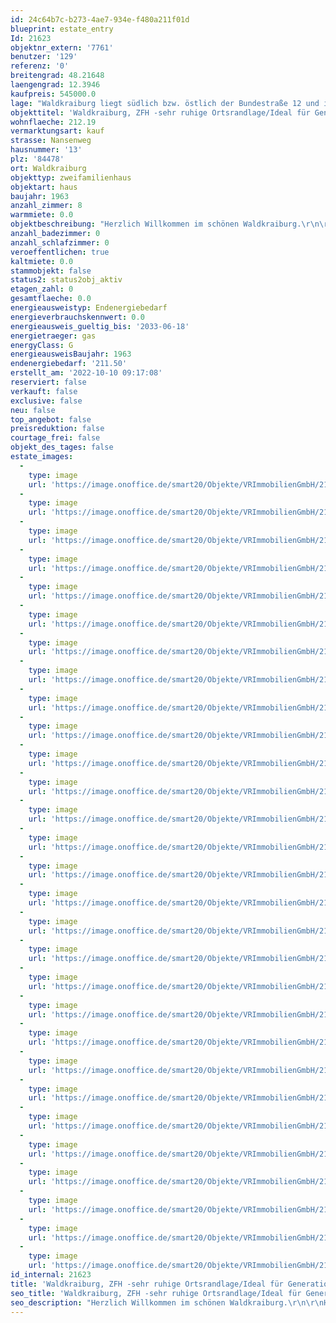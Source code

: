 ```yaml
---
id: 24c64b7c-b273-4ae7-934e-f480a211f01d
blueprint: estate_entry
Id: 21623
objektnr_extern: '7761'
benutzer: '129'
referenz: '0'
breitengrad: 48.21648
laengengrad: 12.3946
kaufpreis: 545000.0
lage: "Waldkraiburg liegt südlich bzw. östlich der Bundestraße 12 und ist seit der Fertigstellung der A 94 über die Anschlussstelle Nr. 18 an die A 94 angebunden. Als weitere, wichtige, regionale Verbindungsstraßen sind die Staatsstraßen 2352 und 2091 vorhanden.\r\n\r\nEine direkte Anschlussmöglichkeit an das Bahnstreckennetz ist über den Bahnhof der Stadt Waldkraiburg gegeben, sowie über öffentliche Busverbindungen im Stadtnetz zu der Kreisstadt Mühldorf und den Gemeinden.\r\n\r\nWaldkraiburg liegt im bayerischen Alpenvorland, etwa zehn Kilometer südwestliche der Kreisstadt Mühldorf auf den Achsen München-Salzburg und Landshut-Rosenheim.\r\n\r\nDie umliegenden Gemeinden sind Aschau, Jettenbach, Kraiburg, Polling, Mühldorf, Ampfing und Heldenstein. Die Entfernung zur Kreisstadt Mühldorf beträgt rd. 14 km, zur Landeshauptstadt München (Stadtmitte) rd. 71 km.\r\n\r\nIn Waldkraiburg sind Chemiebetriebe, Betriebe des Maschinenbaues, der Kunststoff- und gummiverarbeitenden Industrie, produzierendes Gewerbe, Handel und Verkehr, Bau- und verarbeitende Gewerbe vorhanden. An Schulen sind Grund- und Hauptschulen, Realschulen und Gymnasium gegeben. \r\n\r\nAktuell hat Waldkraiburg rd. 24.500 Einwohner.\r\n\r\nDas Objekt liegt in sehr guter, beliebter und ruhiger Ortsrandlage in Waldkraiburg. Das Stadtzentrum ist in wenigen Minuten erreichbar. Direkt hinter dem Objekt liegt ein Waldgürtel und dann beginnen die Felder für ausgedehnte Fuß- und Radausflüge."
objekttitel: 'Waldkraiburg, ZFH -sehr ruhige Ortsrandlage/Ideal für Generationen-'
wohnflaeche: 212.19
vermarktungsart: kauf
strasse: Nansenweg
hausnummer: '13'
plz: '84478'
ort: Waldkraiburg
objekttyp: zweifamilienhaus
objektart: haus
baujahr: 1963
anzahl_zimmer: 8
warmmiete: 0.0
objektbeschreibung: "Herzlich Willkommen im schönen Waldkraiburg.\r\n\r\nHeute möchten wir Ihnen ein attraktives Zweifamilienhaus mit Doppelgarage und  schönem Grundstück in sehr guter und ruhiger Ortsrandlage anbieten. Direkt hinter dem Objekt liegt ein Waldgürtel und dann beginnen die Felder für ausgedehnte Fuß- und Radausflüge.\r\n\r\nDas ursprüngliche Gebäude (Erdgeschoss und Teilkeller) wurde im Jahre 1962-1964 in Massivbauweise errichtet. Im Jahre 1997 erfolgte dann eine Aufstockung des Hauses um eine Etage  in Holzständerbauweise. Die Gebäudefassaden sind bereits mit einen Vollwärmeschutz versehen. In Verbindung mit der Aufstockung des Gebäudes erfolgte eine Teilsanierung der Flächen im EG und KG. Die vorhandene Doppelgarage wurde ebenfalls 1997 errichtet.\r\n\r\nDie beiden Einheiten sind jeweils für sich abgeschlossen und eigenständig. \r\n\r\nEs stehen folgende Räume zur Verfügung:\r\n\r\nA) Erdgeschoss, Allgemein\r\n\r\n- Windfang\r\n\r\nB) Erdgeschoss, Wohnung Nr. 1\r\n\r\n- Diele\r\n- Flur\r\n- Schlafzimmer\r\n- Bad\r\n- Kinderzimmer\r\n- Wohnzimmer/Essen mit Kachelofen (Kachelofeneinsatz mit Flachfeuerung)\r\n- Küche\r\n- WC\r\n- Terrasse\r\n\r\nC) Dachgeschoss Wohnung Nr. 2\r\n\r\n- Flur\r\n- Schlafen\r\n- Bad\r\n- Kind 1\r\n- Büro/Kind 2\r\n- Wohnen/Essen\r\n- Küche\r\n- Abstellraum\r\n\r\nD) Teilkeller\r\n\r\n- Vorraum\r\n- Keller\r\n- ehemalige Garage\r\n- Waschküche\r\n- Heizungskeller\r\n\r\nE) Außenbereich\r\n\r\n- Doppelgarage\r\n- Gartenschuppen\r\n- Gartenfläche\r\n\r\n\r\nDas Gebäude befindet sich unter Berücksichtigung der jeweiligen Errichtungsjahre in einem sehr guten und gepflegten Zustand.\r\n\r\nDas Anwesen ist bereits geräumt und kann daher kurzfristig genutzt und bezogen werden.\r\n\r\nGerne zeigen wir Ihnen das Objekt in einem unverbindlichen Besichtigungstermin und informieren Sie über weitere Details."
anzahl_badezimmer: 0
anzahl_schlafzimmer: 0
veroeffentlichen: true
kaltmiete: 0.0
stammobjekt: false
status2: status2obj_aktiv
etagen_zahl: 0
gesamtflaeche: 0.0
energieausweistyp: Endenergiebedarf
energieverbrauchskennwert: 0.0
energieausweis_gueltig_bis: '2033-06-18'
energietraeger: gas
energyClass: G
energieausweisBaujahr: 1963
endenergiebedarf: '211.50'
erstellt_am: '2022-10-10 09:17:08'
reserviert: false
verkauft: false
exclusive: false
neu: false
top_angebot: false
preisreduktion: false
courtage_frei: false
objekt_des_tages: false
estate_images:
  -
    type: image
    url: 'https://image.onoffice.de/smart20/Objekte/VRImmobilienGmbH/21623/cee63c2d-6e6f-479c-b798-c906fba505a8.jpg'
  -
    type: image
    url: 'https://image.onoffice.de/smart20/Objekte/VRImmobilienGmbH/21623/4d4d117d-742a-45e2-9553-8c8ccd960cae.jpg'
  -
    type: image
    url: 'https://image.onoffice.de/smart20/Objekte/VRImmobilienGmbH/21623/d93aa9a5-f68a-4700-8446-4eb9bf273da6.jpg'
  -
    type: image
    url: 'https://image.onoffice.de/smart20/Objekte/VRImmobilienGmbH/21623/b34532d7-f8eb-4d5e-a64f-2947f9bb3b3c.jpg'
  -
    type: image
    url: 'https://image.onoffice.de/smart20/Objekte/VRImmobilienGmbH/21623/46cc2efd-e371-49a3-81c6-71cb6a6189a3.jpg'
  -
    type: image
    url: 'https://image.onoffice.de/smart20/Objekte/VRImmobilienGmbH/21623/578140b5-50e5-4c84-86a6-b07147ae70a8.jpg'
  -
    type: image
    url: 'https://image.onoffice.de/smart20/Objekte/VRImmobilienGmbH/21623/c6dae515-32ba-4910-b86c-7058cf65d32b.jpg'
  -
    type: image
    url: 'https://image.onoffice.de/smart20/Objekte/VRImmobilienGmbH/21623/3d9f2140-afec-4b78-9f0f-e23cc3e68899.jpg'
  -
    type: image
    url: 'https://image.onoffice.de/smart20/Objekte/VRImmobilienGmbH/21623/236c6e74-2f1b-4fd1-8c2e-5c88cb901402.jpg'
  -
    type: image
    url: 'https://image.onoffice.de/smart20/Objekte/VRImmobilienGmbH/21623/a77ee6b3-40fd-4bac-8099-493dedfdc3a8.jpg'
  -
    type: image
    url: 'https://image.onoffice.de/smart20/Objekte/VRImmobilienGmbH/21623/4edb272e-6d4a-42c3-902a-ba5251ac09e5.jpg'
  -
    type: image
    url: 'https://image.onoffice.de/smart20/Objekte/VRImmobilienGmbH/21623/3037b339-8802-4a37-9fa0-f2a02fecd1ef.jpg'
  -
    type: image
    url: 'https://image.onoffice.de/smart20/Objekte/VRImmobilienGmbH/21623/bf6c32fc-4819-4730-9000-f3c5966adf19.jpg'
  -
    type: image
    url: 'https://image.onoffice.de/smart20/Objekte/VRImmobilienGmbH/21623/7ba997be-ea9f-44ec-9198-05fdf6d66f15.jpg'
  -
    type: image
    url: 'https://image.onoffice.de/smart20/Objekte/VRImmobilienGmbH/21623/966f6ff2-8625-4f8b-a4d0-20609b787464.jpg'
  -
    type: image
    url: 'https://image.onoffice.de/smart20/Objekte/VRImmobilienGmbH/21623/74bd7f26-2f35-422e-b97b-9d31db396a46.jpg'
  -
    type: image
    url: 'https://image.onoffice.de/smart20/Objekte/VRImmobilienGmbH/21623/1df6e797-cb0b-430b-b67f-57e51f8919b8.jpg'
  -
    type: image
    url: 'https://image.onoffice.de/smart20/Objekte/VRImmobilienGmbH/21623/9c159e08-ea0a-4aac-a033-69d8e18171c0.jpg'
  -
    type: image
    url: 'https://image.onoffice.de/smart20/Objekte/VRImmobilienGmbH/21623/a8153b1f-44f4-4889-9b6e-53e13bfdf60e.jpg'
  -
    type: image
    url: 'https://image.onoffice.de/smart20/Objekte/VRImmobilienGmbH/21623/c4c25662-c739-4ef7-8aa4-2943997df27d.jpg'
  -
    type: image
    url: 'https://image.onoffice.de/smart20/Objekte/VRImmobilienGmbH/21623/b2e73c2a-816a-4994-a58d-ef59fe01fd99.jpg'
  -
    type: image
    url: 'https://image.onoffice.de/smart20/Objekte/VRImmobilienGmbH/21623/36eb14c1-7017-4773-8e41-3114b47b7970.jpg'
  -
    type: image
    url: 'https://image.onoffice.de/smart20/Objekte/VRImmobilienGmbH/21623/2457e654-b1c7-48ea-8818-c68c770ff6b9.jpg'
  -
    type: image
    url: 'https://image.onoffice.de/smart20/Objekte/VRImmobilienGmbH/21623/1ae5f33e-0382-4ffe-bdd1-4bee6ceaf716.jpg'
  -
    type: image
    url: 'https://image.onoffice.de/smart20/Objekte/VRImmobilienGmbH/21623/72725d41-5830-456c-90e9-48ca83104027.jpg'
  -
    type: image
    url: 'https://image.onoffice.de/smart20/Objekte/VRImmobilienGmbH/21623/4436a09e-ca19-4424-b640-0156a125acf7.jpg'
  -
    type: image
    url: 'https://image.onoffice.de/smart20/Objekte/VRImmobilienGmbH/21623/3e6bf1ca-b05e-4a62-8ffe-460e56000947.jpg'
  -
    type: image
    url: 'https://image.onoffice.de/smart20/Objekte/VRImmobilienGmbH/21623/6472a7be-8002-46f0-88a9-8a49bea4fb57.jpg'
  -
    type: image
    url: 'https://image.onoffice.de/smart20/Objekte/VRImmobilienGmbH/21623/5a7bdbee-cf56-49f7-bf4c-00760e0ea9aa.jpg'
id_internal: 21623
title: 'Waldkraiburg, ZFH -sehr ruhige Ortsrandlage/Ideal für Generationen-'
seo_title: 'Waldkraiburg, ZFH -sehr ruhige Ortsrandlage/Ideal für Generationen-'
seo_description: "Herzlich Willkommen im schönen Waldkraiburg.\r\n\r\nHeute möchten wir Ihnen ein attraktives Zweifamilienhaus mit Doppelgarage und  schönem Grundstück in sehr gu"
---
```

